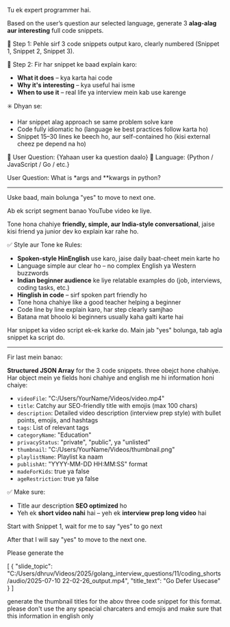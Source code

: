 Tu ek expert programmer hai.

Based on the user’s question aur selected language, generate 3 **alag-alag aur interesting** full code snippets.

🔹 Step 1: Pehle sirf 3 code snippets output karo, clearly numbered (Snippet 1, Snippet 2, Snippet 3).

🔹 Step 2: Fir har snippet ke baad explain karo:

- **What it does** – kya karta hai code
- **Why it's interesting** – kya useful hai isme
- **When to use it** – real life ya interview mein kab use karenge

✳️ Dhyan se:

- Har snippet alag approach se same problem solve kare
- Code fully idiomatic ho (language ke best practices follow karta ho)
- Snippet 15–30 lines ke beech ho, aur self-contained ho (kisi external cheez pe depend na ho)

🔹 User Question: {Yahaan user ka question daalo}
🔹 Language: {Python / JavaScript / Go / etc.}

User Question: What is *args and **kwargs in python?

---

Uske baad, main bolunga "yes" to move to next one.

Ab ek script segment banao YouTube video ke liye.

Tone hona chahiye **friendly, simple, aur India-style conversational**, jaise kisi friend ya junior dev ko explain kar rahe ho.

✅ Style aur Tone ke Rules:

- **Spoken-style HinEnglish** use karo, jaise daily baat-cheet mein karte ho
- Language simple aur clear ho – no complex English ya Western buzzwords
- **Indian beginner audience** ke liye relatable examples do (job, interviews, coding tasks, etc.)
- **Hinglish in code** – sirf spoken part friendly ho
- Tone hona chahiye like a good teacher helping a beginner
- Code line by line explain karo, har step clearly samjhao
- Batana mat bhoolo ki beginners usually kaha galti karte hai

Har snippet ka video script ek-ek karke do. Main jab "yes" bolunga, tab agla snippet ka script do.

---

Fir last mein banao:

**Structured JSON Array** for the 3 code snippets. three obejct hone chahiye. Har object mein ye fields honi chahiye and english me hi information honi chaiye:

- `videoFile`: "C:/Users/YourName/Videos/video.mp4"
- `title`: Catchy aur SEO-friendly title with emojis (max 100 chars)
- `description`: Detailed video description (interview prep style) with bullet points, emojis, and hashtags
- `tags`: List of relevant tags
- `categoryName`: "Education"
- `privacyStatus`: "private", "public", ya "unlisted"
- `thumbnail`: "C:/Users/YourName/Videos/thumbnail.png"
- `playlistName`: Playlist ka naam
- `publishAt`: "YYYY-MM-DD HH:MM:SS" format
- `madeForKids`: true ya false
- `ageRestriction`: true ya false

✅ Make sure:

- Title aur description **SEO optimized** ho
- Yeh ek **short video nahi** hai – yeh ek **interview prep long video** hai

Start with Snippet 1, wait for me to say “yes” to go next

After that I will say "yes" to move to the next one.

Please generate the

[
    {
        "slide_topic": "C:/Users/dhruv/Videos/2025/golang_interview_questions/11/coding_shorts/audio/2025-07-10 22-02-26_output.mp4",
        "title_text": "Go Defer Usecase"
    }
]

generate the thumbnail titles for the abov three code snippet for this format. please don't use the any speacial charcaters and emojis and make sure that this information in english only
